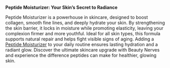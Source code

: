 **Peptide Moisturizer: Your Skin’s Secret to Radiance**

Peptide Moisturizer is a powerhouse in skincare, designed to boost collagen, smooth fine lines, and deeply hydrate your skin. By strengthening the skin barrier, it locks in moisture while promoting elasticity, leaving your complexion firmer and more youthful. Ideal for all skin types, this formula supports natural repair and helps fight visible signs of aging. Adding a [Peptide Moisturizer](https://beautynerves.com/peptide-moisturizer/) to your daily routine ensures lasting hydration and a radiant glow. Discover the ultimate skincare upgrade with Beauty Nerves and experience the difference peptides can make for healthier, glowing skin.
